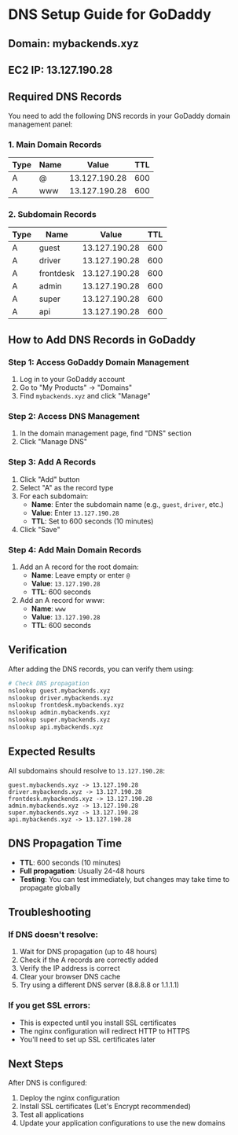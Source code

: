 # DNS Setup Guide for GoDaddy

## Domain: mybackends.xyz

## EC2 IP: 13.127.190.28

## Required DNS Records

You need to add the following DNS records in your GoDaddy domain management panel:

### 1. Main Domain Records

| Type | Name | Value         | TTL |
| ---- | ---- | ------------- | --- |
| A    | @    | 13.127.190.28 | 600 |
| A    | www  | 13.127.190.28 | 600 |

### 2. Subdomain Records

| Type | Name      | Value         | TTL |
| ---- | --------- | ------------- | --- |
| A    | guest     | 13.127.190.28 | 600 |
| A    | driver    | 13.127.190.28 | 600 |
| A    | frontdesk | 13.127.190.28 | 600 |
| A    | admin     | 13.127.190.28 | 600 |
| A    | super     | 13.127.190.28 | 600 |
| A    | api       | 13.127.190.28 | 600 |

## How to Add DNS Records in GoDaddy

### Step 1: Access GoDaddy Domain Management

1. Log in to your GoDaddy account
2. Go to "My Products" → "Domains"
3. Find `mybackends.xyz` and click "Manage"

### Step 2: Access DNS Management

1. In the domain management page, find "DNS" section
2. Click "Manage DNS"

### Step 3: Add A Records

1. Click "Add" button
2. Select "A" as the record type
3. For each subdomain:
   - **Name**: Enter the subdomain name (e.g., `guest`, `driver`, etc.)
   - **Value**: Enter `13.127.190.28`
   - **TTL**: Set to 600 seconds (10 minutes)
4. Click "Save"

### Step 4: Add Main Domain Records

1. Add an A record for the root domain:
   - **Name**: Leave empty or enter `@`
   - **Value**: `13.127.190.28`
   - **TTL**: 600 seconds
2. Add an A record for www:
   - **Name**: `www`
   - **Value**: `13.127.190.28`
   - **TTL**: 600 seconds

## Verification

After adding the DNS records, you can verify them using:

```bash
# Check DNS propagation
nslookup guest.mybackends.xyz
nslookup driver.mybackends.xyz
nslookup frontdesk.mybackends.xyz
nslookup admin.mybackends.xyz
nslookup super.mybackends.xyz
nslookup api.mybackends.xyz
```

## Expected Results

All subdomains should resolve to `13.127.190.28`:

```
guest.mybackends.xyz -> 13.127.190.28
driver.mybackends.xyz -> 13.127.190.28
frontdesk.mybackends.xyz -> 13.127.190.28
admin.mybackends.xyz -> 13.127.190.28
super.mybackends.xyz -> 13.127.190.28
api.mybackends.xyz -> 13.127.190.28
```

## DNS Propagation Time

- **TTL**: 600 seconds (10 minutes)
- **Full propagation**: Usually 24-48 hours
- **Testing**: You can test immediately, but changes may take time to propagate globally

## Troubleshooting

### If DNS doesn't resolve:

1. Wait for DNS propagation (up to 48 hours)
2. Check if the A records are correctly added
3. Verify the IP address is correct
4. Clear your browser DNS cache
5. Try using a different DNS server (8.8.8.8 or 1.1.1.1)

### If you get SSL errors:

- This is expected until you install SSL certificates
- The nginx configuration will redirect HTTP to HTTPS
- You'll need to set up SSL certificates later

## Next Steps

After DNS is configured:

1. Deploy the nginx configuration
2. Install SSL certificates (Let's Encrypt recommended)
3. Test all applications
4. Update your application configurations to use the new domains
